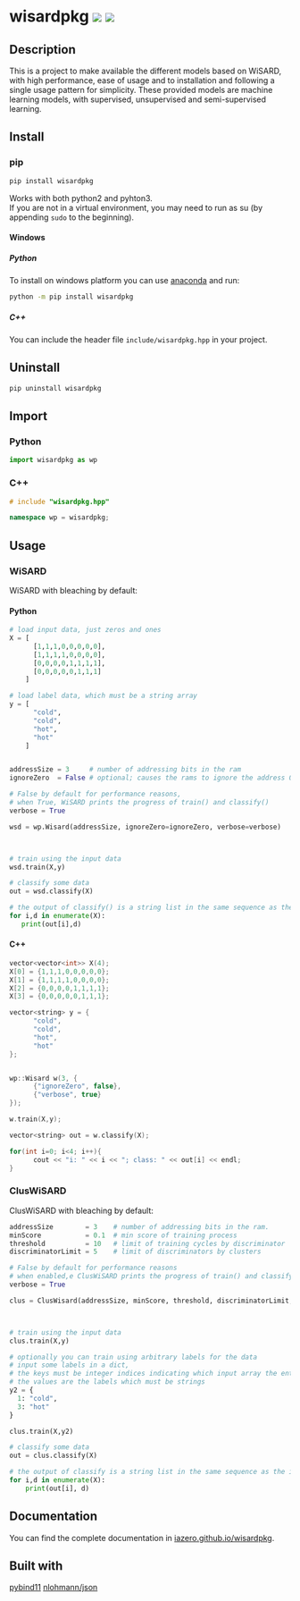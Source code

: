 # wisardpkg [![](https://img.shields.io/pypi/v/wisardpkg.svg)](https://pypi.org/project/wisardpkg/) [![](https://travis-ci.org/IAZero/wisardpkg.svg?branch=master)](https://travis-ci.org/IAZero/wisardpkg)

## Description
This is a project to make available the different models based on WiSARD,
with high performance, ease of usage and to installation and following a single usage pattern for simplicity.
These provided models are machine learning models, with supervised, unsupervised and semi-supervised learning.

## Install
### pip
```bash
pip install wisardpkg
```
Works with both python2 and pyhton3.  
If you are not in a virtual environment, you may need to run as su (by appending `sudo` to the beginning).

#### Windows
##### Python
To install on windows platform you can use [anaconda](https://anaconda.org/) and run:
```bash
python -m pip install wisardpkg
```
##### C++
You can include the header file `include/wisardpkg.hpp` in your project. 

## Uninstall
```bash
pip uninstall wisardpkg
```

## Import
### Python
```python
import wisardpkg as wp
```
### C++
```c++
# include "wisardpkg.hpp"

namespace wp = wisardpkg;
```

## Usage
### WiSARD

WiSARD with bleaching by default:

#### Python
```python
# load input data, just zeros and ones  
X = [
      [1,1,1,0,0,0,0,0],
      [1,1,1,1,0,0,0,0],
      [0,0,0,0,1,1,1,1],
      [0,0,0,0,0,1,1,1]
    ]

# load label data, which must be a string array
y = [
      "cold",
      "cold",
      "hot",
      "hot"
    ]


addressSize = 3     # number of addressing bits in the ram
ignoreZero  = False # optional; causes the rams to ignore the address 0

# False by default for performance reasons,
# when True, WiSARD prints the progress of train() and classify()
verbose = True

wsd = wp.Wisard(addressSize, ignoreZero=ignoreZero, verbose=verbose)



# train using the input data
wsd.train(X,y)

# classify some data
out = wsd.classify(X)

# the output of classify() is a string list in the same sequence as the input
for i,d in enumerate(X):
   print(out[i],d)
```

#### C++
```C++
vector<vector<int>> X(4);
X[0] = {1,1,1,0,0,0,0,0};
X[1] = {1,1,1,1,0,0,0,0};
X[2] = {0,0,0,0,1,1,1,1};
X[3] = {0,0,0,0,0,1,1,1};

vector<string> y = {
      "cold",
      "cold",
      "hot",
      "hot"
};


wp::Wisard w(3, {
      {"ignoreZero", false},
      {"verbose", true}
});

w.train(X,y);

vector<string> out = w.classify(X);

for(int i=0; i<4; i++){
      cout << "i: " << i << "; class: " << out[i] << endl;
}
```
### ClusWiSARD

ClusWiSARD with bleaching by default:
```python
addressSize        = 3    # number of addressing bits in the ram.
minScore           = 0.1  # min score of training process
threshold          = 10   # limit of training cycles by discriminator
discriminatorLimit = 5    # limit of discriminators by clusters

# False by default for performance reasons
# when enabled,e ClusWiSARD prints the progress of train() and classify()
verbose = True

clus = ClusWisard(addressSize, minScore, threshold, discriminatorLimit, verbose=True)



# train using the input data
clus.train(X,y)

# optionally you can train using arbitrary labels for the data
# input some labels in a dict,
# the keys must be integer indices indicating which input array the entry is associated to,
# the values are the labels which must be strings
y2 = {
  1: "cold",
  3: "hot"
}

clus.train(X,y2)

# classify some data
out = clus.classify(X)

# the output of classify is a string list in the same sequence as the input
for i,d in enumerate(X):
    print(out[i], d)
```

## Documentation
You can find the complete documentation in [iazero.github.io/wisardpkg](https://iazero.github.io/wisardpkg/).

## Built with
[pybind11](https://github.com/pybind/pybind11)
[nlohmann/json](https://github.com/nlohmann/json)
